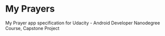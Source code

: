 # My Prayers
My Prayer app specification for Udacity - Android Developer Nanodegree Course, Capstone Project
